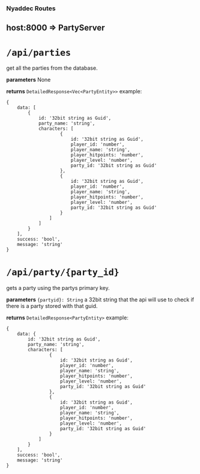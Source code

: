 ### Nyaddec Routes

## host:8000 => PartyServer

# `/api/parties`
get all the parties from the database.

**parameters**
None

**returns**
`DetailedResponse<Vec<PartyEntity>>`
example:
```
{
    data: [
        {
            id: '32bit string as Guid',
            party_name: 'string',
            characters: [
                    {
                        id: '32bit string as Guid',
                        player_id: 'number',
                        player_name: 'string',
                        player_hitpoints: 'number',
                        player_level: 'number',
                        party_id: '32bit string as Guid'
                    },
                    {
                        id: '32bit string as Guid',
                        player_id: 'number',
                        player_name: 'string',
                        player_hitpoints: 'number',
                        player_level: 'number',
                        party_id: '32bit string as Guid'
                    }
                ]
            ]
        }
    ],
    success: 'bool',
    message: 'string'
}
```

# `/api/party/{party_id}`
gets a party using the partys primary key.

**parameters**
`{partyid}: String`
a 32bit string that the api will use to check if there is a party stored with that guid.

**returns**
`DetailedResponse<PartyEntity>`
example:
```
{
    data: {
        id: '32bit string as Guid',
        party_name: 'string',
        characters: [
                {
                    id: '32bit string as Guid',
                    player_id: 'number',
                    player_name: 'string',
                    player_hitpoints: 'number',
                    player_level: 'number',
                    party_id: '32bit string as Guid'
                },
                {
                    id: '32bit string as Guid',
                    player_id: 'number',
                    player_name: 'string',
                    player_hitpoints: 'number',
                    player_level: 'number',
                    party_id: '32bit string as Guid'
                }
            ] 
        }
    ],
    success: 'bool',
    message: 'string'
}
```